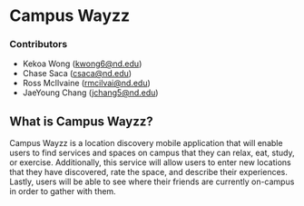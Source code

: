 # Campus Wayzz

### Contributors

* Kekoa Wong (kwong6@nd.edu)
* Chase Saca (csaca@nd.edu)
* Ross McIlvaine (rmcilvai@nd.edu)
* JaeYoung Chang (jchang5@nd.edu)

## What is Campus Wayzz?

Campus Wayzz is a location discovery mobile application that will enable users to find services and spaces on campus that they can relax, eat, study, or exercise. Additionally, this service will allow users to enter new locations that they have discovered, rate the space, and describe their experiences. Lastly, users will be able to see where their friends are currently on-campus in order to gather with them. 
